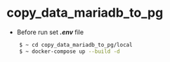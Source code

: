# copy_data_mariadb_to_pg

- Before run set ***.env*** file


```bash
    $ ~ cd copy_data_mariadb_to_pg/local
    $ ~ docker-compose up --build -d
```
